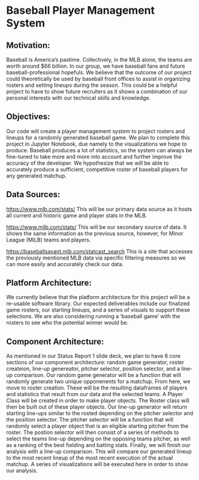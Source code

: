 # Baseball Player Management System
## Motivation:
Baseball is America’s pastime. Collectively, in the MLB alone, the teams are worth around $66 billion. In our group, we have baseball fans and future baseball-professional hopefuls. We believe that the outcome of our project could theoretically be used by baseball front offices to assist in organizing rosters and setting lineups during the season. This could be a helpful project to have to show future recruiters as it shows a combination of our personal interests with our technical skills and knowledge.
## Objectives:
Our code will create a player management system to project rosters and lineups for a randomly generated baseball game. We plan to complete this project in Jupyter Notebook, due namely to the visualizations we hope to produce. Baseball produces a lot of statistics, so the system can always be fine-tuned to take more and more into account and further improve the accuracy of the developer. We hypothesize that we will be able to accurately produce a sufficient, competitive roster of baseball players for any generated matchup.
## Data Sources:
https://www.mlb.com/stats/
This will be our primary data source as it hosts all current and historic game and player stats in the MLB.

https://www.milb.com/stats/ 
This will be our secondary source of data. It shows the same information as the previous source, however, for Minor League (MiLB) teams and players.

https://baseballsavant.mlb.com/statcast_search
This is a site that accesses the previously mentioned MLB data via specific filtering measures so we can more easily and accurately check our data.
## Platform Architecture:
We currently believe that the platform architecture for this project will be a re-usable software library. Our expected deliverables include our finalized game rosters, our starting lineups, and a series of visuals to support these selections. We are also considering running a ‘baseball game’ with the rosters to see who the potential winner would be.

## Component Architecture:
As mentioned in our Status Report 1 slide deck, we plan to have 6 core sections of our component architecture: random game generator, roster createion, line-up genereator, pitcher selector, position selector, and a line-up comparison. Our random game generator will be a function that will randomly generate two unique opponenents for a matchup. From here, we move to roster creation. These will be the resulting dataframes of players and statistics that result from our data and the selected teams. A Player Class will be created in order to make player objects. The Roster class will then be built out of these player objects. Our line-up generator will return starting line-ups similar to the rosted depending on the pitcher selector and the position selector. The pitcher selector will be a function that will randomly select a player object that is an eligible starting pitcher from the roster. The postion selector will then consist of a series of methods to select the teams line-up depending on the opposing teams pitcher, as well as a ranking of the best fielding and batting stats. Finally, we will finish our analysis with a line-up comparison. This will compare our generated lineup to the most recent lineup of the most recent execution of the actual matchup. A series of visualizations will be executed here in order to show our analysis.
